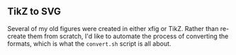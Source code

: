 ## TikZ to SVG

Several of my old figures were created in either xfig or TikZ.
Rather than re-create them from scratch, I'd like to automate
the process of converting the formats, which is what the
`convert.sh` script is all about.
